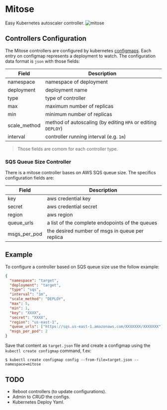 # Mitose
Easy Kubernetes autoscaler controller.
![mitose](http://biologianet.uol.com.br/upload/conteudo/images/na-mitose-uma-celula-mae-origina-duas-celulas-filhas-com-mesmo-numero-cromossomos-5964d9200973d.jpg)

## Controllers Configuration
The Mitose controllers are configured by kubernetes [configmaps](https://kubernetes.io/docs/tasks/configure-pod-container/configmap/).
Each entry on configmap represents a deployment to watch.
The configuration data format is `json` with those fields:

Field | Description
----- | -----------
namespace | namespace of deployment
deployment | deployment name
type | type of controller
max | maximum number of replicas
min | minimum number of replicas
scale\_method | method of autoscaling (by editing `HPA` or editing `DEPLOY`)
interval | controller running interval (e.g. `1m`)

> Those fields are comom for each controller type.

### SQS Queue Size Controller
There is a mitose controller bases on AWS SQS queue size.
The specifics configuration fields are:

Field | Description
----- | -----------
key | aws credential key
secret | aws credential secret
region | aws region
queue\_urls | a list of the complete endopoints of the queues
msgs\_per\_pod | the desired number of msgs in queue per replica

## Example
To configure a controller based on SQS queue size use the follow example:
```json
{
  "namespace": "target",
  "deployment": "target",
  "type": "sqs",
  "interval": "1m",
  "scale_method": "DEPLOY",
  "max": 5,
  "min": 1,
  "key": "XXXX",
  "secret": "XXXX",
  "region": "us-east-1",
  "queue_urls": ["https://sqs.us-east-1.amazonaws.com/XXXXXXX/XXXXXXX"],
  "msgs_per_pod": 2
}
```
Save that content as `target.json` file and create a configmap
using the `kubectl create configmap` command, f.ex:
```shell
$ kubectl create configmap config --from-file=target.json --namespace=mitose
```

## TODO
- Reboot controllers (to update configurations).
- Admin to _CRUD_ the configs.
- Kubernetes Deploy Yaml.
